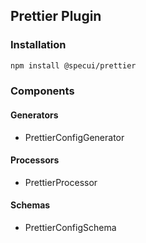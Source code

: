 ## Prettier Plugin

### Installation

```sh
npm install @specui/prettier
```

### Components

#### Generators

- PrettierConfigGenerator

#### Processors

- PrettierProcessor

#### Schemas

- PrettierConfigSchema
